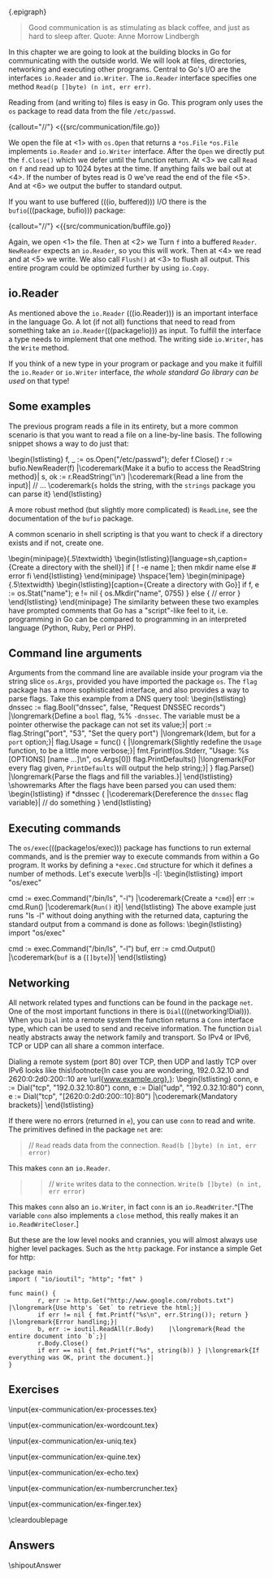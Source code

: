 {.epigraph}
> Good communication is as stimulating as black coffee, and just as hard
> to sleep after.
Quote: Anne Morrow Lindbergh

In this chapter we are going to look at the building blocks in Go for
communicating with the outside world. We will look at files, directories,
networking and executing other programs. Central to Go's I/O are the interfaces
`io.Reader` and `io.Writer`. The `io.Reader` interface specifies one method
`Read(p []byte) (n int, err err)`.

Reading from (and writing to) files is easy in Go. This program
only uses the `os` package to read data from the file `/etc/passwd`.

{callout="//"}
<{{src/communication/file.go}}

We open the file at <1> with `os.Open` that returns a `*os.File`
`*os.File` implements `io.Reader` and `io.Writer` interface.
After the `Open` we directly put the `f.Close()` which we defer until the function
return. At <3> we call `Read` on `f` and read up to 1024 bytes at the time. If anything
fails we bail out at <4>. If the number of bytes read is 0 we've read the end of the
file <5>. And at <6> we output the buffer to standard output.

If you want to use buffered (((io, buffered))) I/O there is the
`bufio`(((package, bufio))) package:

{callout="//"}
<{{src/communication/buffile.go}}

Again, we open <1> the file. Then at <2> we
Turn `f` into a buffered `Reader`. `NewReader` expects an `io.Reader`, so you this will work.
Then at <4> we read and at <5> we write. We also call `Flush()` at <3> to flush all output.
This entire program could be optimized further by using `io.Copy`.


## io.Reader
As mentioned above the `io.Reader` (((io.Reader))) is an important interface in the language Go. A lot
(if not all) functions that need to read from something take an `io.Reader`(((package!io)))
as input. To fulfill the interface a type needs to implement that one method.
The writing side `io.Writer`, has the `Write` method.

If you think of a new type in your program or package and you make it fulfill the `io.Reader`
or `io.Writer` interface, *the whole standard Go library can be used* on that type!

## Some examples
The previous program reads a file in its entirety, but a more common scenario is that
you want to read a file on a line-by-line basis. The following snippet shows a way
to do just that:

\begin{lstlisting}
f, _ := os.Open("/etc/passwd"); defer f.Close()
r := bufio.NewReader(f) |\coderemark{Make it a bufio to access the ReadString method}|
s, ok := r.ReadString('\n') |\coderemark{Read a line from the input}|
// ... \coderemark{`s` holds the string, with the `strings` package you can parse it}
\end{lstlisting}

A more robust method (but slightly more complicated) is `ReadLine`, see the documentation
of the `bufio` package.

A common scenario in shell scripting is that you want to check if a directory
exists and if not, create one.

\begin{minipage}{.5\textwidth}
\begin{lstlisting}[language=sh,caption={Create a directory with the shell}]
if [ ! -e name ]; then
    mkdir name
else
    # error
fi
\end{lstlisting}
\end{minipage}
\hspace{1em}
\begin{minipage}{.5\textwidth}
\begin{lstlisting}[caption={Create a directory with Go}]
if f, e := os.Stat("name"); e != nil {
    os.Mkdir("name", 0755)
} else {
    // error
}
\end{lstlisting}
\end{minipage}
The similarity between these two examples have prompted comments that Go has a
"script"-like feel to it, i.e. programming in Go can be compared to programming in
an interpreted language (Python, Ruby, Perl or PHP).

## Command line arguments

Arguments from the command line are available inside your program via
the string slice `os.Args`, provided you have imported the package
`os`. The `flag` package has a more sophisticated
interface, and also provides a way to parse flags. Take this example
from a DNS query tool:
\begin{lstlisting}
dnssec := flag.Bool("dnssec", false, "Request DNSSEC records") |\longremark{Define a `bool` flag, %%
`-dnssec`. The variable must be a pointer otherwise the package can not set its value;}|
port := flag.String("port", "53", "Set the query port")      |\longremark{Idem, but for a `port` option;}|
flag.Usage = func() {   |\longremark{Slightly redefine the `Usage` function, to be a little more verbose;}|
    fmt.Fprintf(os.Stderr, "Usage: %s [OPTIONS] [name ...]\n", os.Args[0])
    flag.PrintDefaults() |\longremark{For every flag given, `PrintDefaults` will output the help string;}|
}
flag.Parse()   |\longremark{Parse the flags and fill the variables.}|
\end{lstlisting}
\showremarks
After the flags have been parsed you can used them:
\begin{lstlisting}
if *dnssec {    |\coderemark{Dereference the `dnssec` flag variable}|
    // do something
}
\end{lstlisting}

## Executing commands
The `os/exec`(((package!os/exec))) package has functions to run external commands, and is the premier way to
execute commands from within a Go program. It works by defining a `*exec.Cmd` structure for which it
defines a number of methods.
Let's execute \verb|ls -l|:
\begin{lstlisting}
import "os/exec"

cmd := exec.Command("/bin/ls", "-l")    |\coderemark{Create a `*cmd`}|
err := cmd.Run()                        |\coderemark{`Run()` it}|
\end{lstlisting}
The above example just runs "ls -l" without doing anything with the returned data,
capturing the standard output from a command is done as follows:
\begin{lstlisting}
import "os/exec"

cmd := exec.Command("/bin/ls", "-l")
buf, err := cmd.Output()                 |\coderemark{`buf` is a (`[]byte`)}|
\end{lstlisting}

## Networking
All network related types and functions can be found in the package `net`. One of the
most important functions in there is `Dial`(((networking!Dial))). When you `Dial`
into a remote system the function returns a `Conn` interface type, which can be used
to send and receive information. The function `Dial` neatly abstracts away the network
family and transport. So IPv4 or IPv6, TCP or UDP can all share a common interface.

Dialing a remote system (port 80) over TCP, then UDP and lastly TCP over IPv6 looks
like this\footnote{In case
you are wondering, 192.0.32.10 and 2620:0:2d0:200::10 are \url{www.example.org}.}:
\begin{lstlisting}
conn, e := Dial("tcp", "192.0.32.10:80")
conn, e := Dial("udp", "192.0.32.10:80")
conn, e := Dial("tcp", "[2620:0:2d0:200::10]:80") |\coderemark{Mandatory brackets}|
\end{lstlisting}

If there were no errors (returned in `e`), you can use `conn` to read and write.
The primitives defined in the package `net` are:

> // `Read` reads data from the connection.
> `Read(b []byte) (n int, err error)`

This makes `conn` an `io.Reader`.

>> // `Write` writes data to the connection.
>> `Write(b []byte) (n int, err error)`

This makes `conn` also an `io.Writer`, in fact `conn` is an
`io.ReadWriter`.^[The variable `conn` also implements a `close` method, this
really makes it an `io.ReadWriteCloser`.]

But these are the low level nooks and crannies, you will almost always use
higher level packages. Such as the `http` package. For instance a simple Get for
http:

    package main
    import ( "io/ioutil"; "http"; "fmt" )

    func main() {
            r, err := http.Get("http://www.google.com/robots.txt") |\longremark{Use http's `Get` to retrieve the html;}|
            if err != nil { fmt.Printf("%s\n", err.String()); return } |\longremark{Error handling;}|
            b, err := ioutil.ReadAll(r.Body)    |\longremark{Read the entire document into `b`;}|
            r.Body.Close()
            if err == nil { fmt.Printf("%s", string(b)) } |\longremark{If everything was OK, print the document.}|
    }


## Exercises
\input{ex-communication/ex-processes.tex}

\input{ex-communication/ex-wordcount.tex}

\input{ex-communication/ex-uniq.tex}

\input{ex-communication/ex-quine.tex}

\input{ex-communication/ex-echo.tex}

\input{ex-communication/ex-numbercruncher.tex}

\input{ex-communication/ex-finger.tex}

\cleardoublepage
## Answers
\shipoutAnswer
